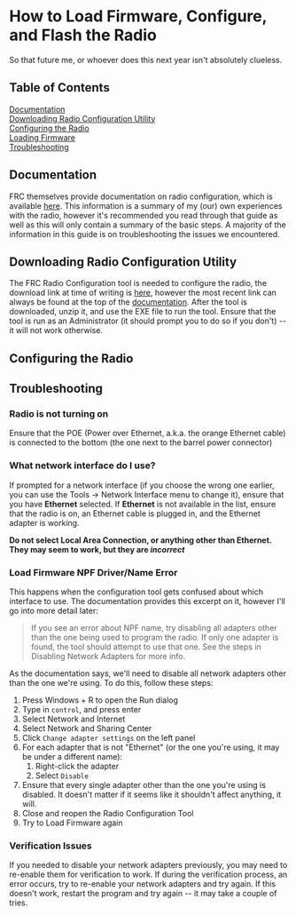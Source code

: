 # How to Load Firmware, Configure, and Flash the Radio
So that future me, or whoever does this next year isn't absolutely clueless.

## Table of Contents
[Documentation](#documentation)  
[Downloading Radio Configuration Utility](#downloading-radio-configuration-utility)  
[Configuring the Radio](#configuring-the-radio)  
[Loading Firmware](#loading-firmware)  
[Troubleshooting](#troubleshooting)

## Documentation
FRC themselves provide documentation on radio configuration, which is available [here](https://docs.wpilib.org/en/stable/docs/zero-to-robot/step-3/radio-programming.html). This information is a summary of my (our) own experiences with the radio, however it's recommended you read through that guide as well as this will only contain a summary of the basic steps. A majority of the information in this guide is on troubleshooting the issues we encountered.

## Downloading Radio Configuration Utility
The FRC Radio Configuration tool is needed to configure the radio, the download link at time of writing is [here](https://firstfrc.blob.core.windows.net/frc2023/Radio/FRC_Radio_Configuration_23_0_2.zip), however the most recent link can always be found at the top of the [documentation](#documentation). After the tool is downloaded, unzip it, and use the EXE file to run the tool. Ensure that the tool is run as an Administrator (it should prompt you to do so if you don't) -- it will not work otherwise.

## Configuring the Radio
<!-- TODO: Add Radio Configuration Instructions -->

## Troubleshooting
### Radio is not turning on
Ensure that the POE (Power over Ethernet, a.k.a. the orange Ethernet cable) is connected to the bottom (the one next to the barrel power connector)

### What network interface do I use?
If prompted for a network interface (if you choose the wrong one earlier, you can use the Tools → Network Interface menu to change it), ensure that you have **Ethernet** selected. If **Ethernet** is not available in the list, ensure that the radio is on, an Ethernet cable is plugged in, and the Ethernet adapter is working.

**Do not select Local Area Connection, or anything other than Ethernet. They may seem to work, but they are *incorrect***

### Load Firmware NPF Driver/Name Error
This happens when the configuration tool gets confused about which interface to use. The documentation provides this excerpt on it, however I'll go into more detail later:

> If you see an error about NPF name, try disabling all adapters other than the one being used to program the radio. If only one adapter is found, the tool should attempt to use that one. See the steps in Disabling Network Adapters for more info.

As the documentation says, we'll need to disable all network adapters other than the one we're using. To do this, follow these steps:

1. Press Windows + R to open the Run dialog
2. Type in `control`, and press enter
3. Select Network and Internet
4. Select Network and Sharing Center
5. Click `Change adapter settings` on the left panel
6. For each adapter that is not "Ethernet" (or the one you're using, it may be under a different name):
    1. Right-click the adapter
    2. Select `Disable`
7. Ensure that every single adapter other than the one you're using is disabled. It doesn't matter if it seems like it shouldn't affect anything, it will.
8. Close and reopen the Radio Configuration Tool
9. Try to Load Firmware again

### Verification Issues
If you needed to disable your network adapters previously, you may need to re-enable them for verification to work. If during the verification process, an error occurs, try to re-enable your network adapters and try again. If this doesn't work, restart the program and try again -- it may take a couple of tries.
